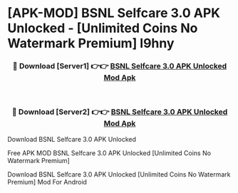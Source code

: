 # [APK-MOD] BSNL Selfcare 3.0 APK Unlocked - [Unlimited Coins No Watermark Premium] l9hny



<div align="center">
<h3>🔴 Download [Server1] 👉👉 <a href="https://momento.my/?title=BSNL_Selfcare_3.0_APK_Unlocked">BSNL Selfcare 3.0 APK Unlocked Mod Apk</a></h3><br>

<h3>🔴 Download [Server2] 👉👉 <a href="https://momento.my/?title=BSNL_Selfcare_3.0_APK_Unlocked">BSNL Selfcare 3.0 APK Unlocked Mod Apk</a></h3>
</div>



Download BSNL Selfcare 3.0 APK Unlocked 

Free APK MOD BSNL Selfcare 3.0 APK Unlocked [Unlimited Coins No Watermark Premium]

Download BSNL Selfcare 3.0 APK Unlocked [Unlimited Coins No Watermark Premium] Mod For Android
